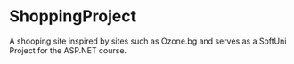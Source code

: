 # ShoppingProject
A shooping site inspired by sites such as Ozone.bg and serves as a SoftUni Project for the ASP.NET course.

